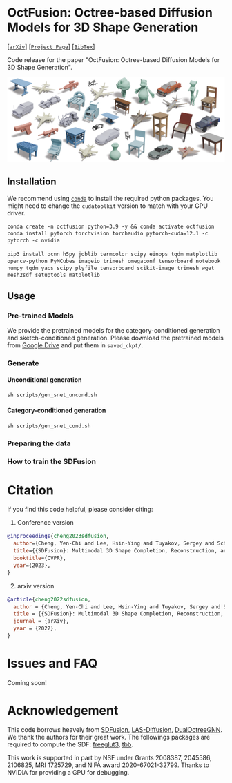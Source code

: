 # OctFusion: Octree-based Diffusion Models for 3D Shape Generation
[[`arXiv`](https://arxiv.org/abs/2212.04493)]
[[`Project Page`](https://yccyenchicheng.github.io/SDFusion/)]
[[`BibTex`](#citation)]

Code release for the paper "OctFusion: Octree-based Diffusion Models for 3D Shape Generation".

![teaser](./assets/teaser.png)


## Installation
We recommend using [`conda`](https://www.anaconda.com/products/distribution) to install the required python packages. You might need to change the `cudatoolkit` version to match with your GPU driver.
```
conda create -n octfusion python=3.9 -y && conda activate octfusion
conda install pytorch torchvision torchaudio pytorch-cuda=12.1 -c pytorch -c nvidia

pip3 install ocnn h5py joblib termcolor scipy einops tqdm matplotlib opencv-python PyMCubes imageio trimesh omegaconf tensorboard notebook numpy tqdm yacs scipy plyfile tensorboard scikit-image trimesh wget mesh2sdf setuptools matplotlib

```

## Usage

### Pre-trained Models
We provide the pretrained models for the category-conditioned generation and sketch-conditioned generation. Please download the pretrained models from [Google Drive](https://drive.google.com/drive/folders/1mN6iZ-NHAkSyQ526bcoECiDrDSx4zL9B?usp=sharing) and put them in `saved_ckpt/`.

### Generate

#### Unconditional generation
```
sh scripts/gen_snet_uncond.sh
```

#### Category-conditioned generation
```
sh scripts/gen_snet_cond.sh
```

### Preparing the data


### How to train the SDFusion



# <a name="citation"></a> Citation

If you find this code helpful, please consider citing:

1. Conference version
```BibTeX
@inproceedings{cheng2023sdfusion,
  author={Cheng, Yen-Chi and Lee, Hsin-Ying and Tuyakov, Sergey and Schwing, Alex and Gui, Liangyan},
  title={{SDFusion}: Multimodal 3D Shape Completion, Reconstruction, and Generation},
  booktitle={CVPR},
  year={2023},
}
```
2. arxiv version
```BibTeX
@article{cheng2022sdfusion,
  author = {Cheng, Yen-Chi and Lee, Hsin-Ying and Tuyakov, Sergey and Schwing, Alex and Gui, Liangyan},
  title = {{SDFusion}: Multimodal 3D Shape Completion, Reconstruction, and Generation},
  journal = {arXiv},
  year = {2022},
}
```

# <a name="issue"></a> Issues and FAQ
Coming soon!

# Acknowledgement
This code borrows heavely from [SDFusion](https://github.com/yccyenchicheng/SDFusion), [LAS-Diffusion](https://github.com/Zhengxinyang/LAS-Diffusion), [DualOctreeGNN](https://github.com/microsoft/DualOctreeGNN). We thank the authors for their great work. The followings packages are required to compute the SDF: [freeglut3](https://freeglut.sourceforge.net/), [tbb](https://www.ubuntuupdates.org/package/core/kinetic/universe/base/libtbb-dev).

This work is supported in part by NSF under Grants 2008387, 2045586, 2106825, MRI 1725729, and NIFA award 2020-67021-32799. Thanks to NVIDIA for providing a GPU for debugging.
